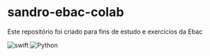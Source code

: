 # sandro-ebac-colab

Este repositório foi criado para fins de estudo e exercícios da Ebac

![swift](https://img.shields.io/badge/Python-FFD438?style=for-the-badge&logo=Python&logoColor=blue) ![Python](https://img.shields.io/badge/python-3670A0?style=for-the-badge&logo=python&logoColor=ffdd54)
